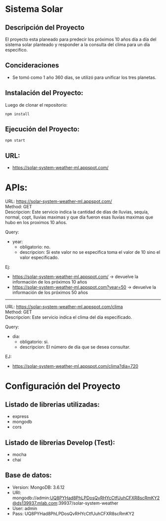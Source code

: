 # Sistema Solar

## Descripción del Proyecto
El proyecto esta planeado para predecir los próximos 10 años día a día del sistema solar planteado y responder a la consulta del clima para un día especifico.

## Concideraciones
 - Se tomó como 1 año 360 días, se utilizó para unificar los tres planetas.

## Instalación del Proyecto:
Luego de clonar el repositorio:

```
npm install
```

## Ejecución del Proyecto:

```
npm start
```

## URL:
- https://solar-system-weather-ml.appspot.com/  

# APIs:

URL: https://solar-system-weather-ml.appspot.com/  
Method: GET  
Descripcion: Este servicio indica la cantidad de días de lluvias, sequía, normal, copt, lluvias maximas y que día fueron esas lluvias maximas que hubo en los proximos 10 años.  

Query:  
- year: 
    - obligatorio: no.
    - descripcion: Si este valor no se especifica toma el valor de 10 sino el valor especificado.  

Ej:  
- https://solar-system-weather-ml.appspot.com/ -> devuelve la información de los próximos 10 años
- https://solar-system-weather-ml.appspot.com?year=50  -> devuelve la información de los próximos 50 años

---

URL: https://solar-system-weather-ml.appspot.com/clima  
Method: GET  
Descripcion: Este servicio indica el clima del día especificado.  

Query:  
- dia: 
    - obligatorio: si.
    - descripcion: El número de día que se desea consultar.  

EJ:
- https://solar-system-weather-ml.appspot.com/clima?dia=720

# Configuración del Proyecto

## Listado de librerias utilizadas:
 - express
 - mongodb
 - cors

## Listado de librerias Develop (Test):
 - mocha
 - chai

## Base de datos:
 - Version: MongoDB: 3.6.12
 - URI: mongodb://admin:UQ8PYHad8PhLPDosQvRHYcCtfUuhCFXR8scRmKY2@ds139937.mlab.com:39937/solar-system-weather
 - User: admin
 - Pass: UQ8PYHad8PhLPDosQvRHYcCtfUuhCFXR8scRmKY2
